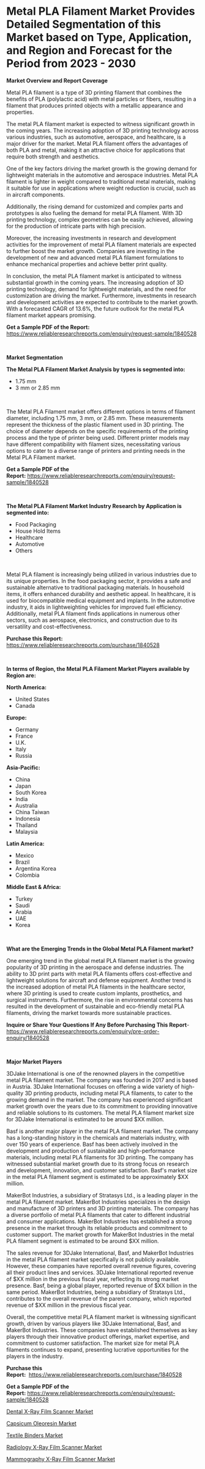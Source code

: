 <p><h1>Metal PLA Filament Market Provides Detailed Segmentation of this Market based on Type, Application, and Region and Forecast for the Period from 2023 - 2030</h1></p><p><strong>Market Overview and Report Coverage</strong></p>
<p><p>Metal PLA filament is a type of 3D printing filament that combines the benefits of PLA (polylactic acid) with metal particles or fibers, resulting in a filament that produces printed objects with a metallic appearance and properties.</p><p>The metal PLA filament market is expected to witness significant growth in the coming years. The increasing adoption of 3D printing technology across various industries, such as automotive, aerospace, and healthcare, is a major driver for the market. Metal PLA filament offers the advantages of both PLA and metal, making it an attractive choice for applications that require both strength and aesthetics.</p><p>One of the key factors driving the market growth is the growing demand for lightweight materials in the automotive and aerospace industries. Metal PLA filament is lighter in weight compared to traditional metal materials, making it suitable for use in applications where weight reduction is crucial, such as in aircraft components.</p><p>Additionally, the rising demand for customized and complex parts and prototypes is also fueling the demand for metal PLA filament. With 3D printing technology, complex geometries can be easily achieved, allowing for the production of intricate parts with high precision.</p><p>Moreover, the increasing investments in research and development activities for the improvement of metal PLA filament materials are expected to further boost the market growth. Companies are investing in the development of new and advanced metal PLA filament formulations to enhance mechanical properties and achieve better print quality.</p><p>In conclusion, the metal PLA filament market is anticipated to witness substantial growth in the coming years. The increasing adoption of 3D printing technology, demand for lightweight materials, and the need for customization are driving the market. Furthermore, investments in research and development activities are expected to contribute to the market growth. With a forecasted CAGR of 13.6%, the future outlook for the metal PLA filament market appears promising.</p></p>
<p><strong>Get a Sample PDF of the Report:</strong> <a href="https://www.reliableresearchreports.com/enquiry/request-sample/1840528">https://www.reliableresearchreports.com/enquiry/request-sample/1840528</a></p>
<p>&nbsp;</p>
<p><strong>Market Segmentation</strong></p>
<p><strong>The Metal PLA Filament Market Analysis by types is segmented into:</strong></p>
<p><ul><li>1.75 mm</li><li>3 mm or 2.85 mm</li></ul></p>
<p>&nbsp;</p>
<p><p>The Metal PLA Filament market offers different options in terms of filament diameter, including 1.75 mm, 3 mm, or 2.85 mm. These measurements represent the thickness of the plastic filament used in 3D printing. The choice of diameter depends on the specific requirements of the printing process and the type of printer being used. Different printer models may have different compatibility with filament sizes, necessitating various options to cater to a diverse range of printers and printing needs in the Metal PLA Filament market.</p></p>
<p><strong>Get a Sample PDF of the Report:</strong>&nbsp;<a href="https://www.reliableresearchreports.com/enquiry/request-sample/1840528">https://www.reliableresearchreports.com/enquiry/request-sample/1840528</a></p>
<p>&nbsp;</p>
<p><strong>The Metal PLA Filament Market Industry Research by Application is segmented into:</strong></p>
<p><ul><li>Food Packaging</li><li>House Hold Items</li><li>Healthcare</li><li>Automotive</li><li>Others</li></ul></p>
<p>&nbsp;</p>
<p><p>Metal PLA filament is increasingly being utilized in various industries due to its unique properties. In the food packaging sector, it provides a safe and sustainable alternative to traditional packaging materials. In household items, it offers enhanced durability and aesthetic appeal. In healthcare, it is used for biocompatible medical equipment and implants. In the automotive industry, it aids in lightweighting vehicles for improved fuel efficiency. Additionally, metal PLA filament finds applications in numerous other sectors, such as aerospace, electronics, and construction due to its versatility and cost-effectiveness.</p></p>
<p><strong>Purchase this Report:</strong>&nbsp; <a href="https://www.reliableresearchreports.com/purchase/1840528">https://www.reliableresearchreports.com/purchase/1840528</a></p>
<p>&nbsp;</p>
<p><strong>In terms of Region, the Metal PLA Filament Market Players available by Region are:</strong></p>
<p>
    <p> <strong> North America: </strong>
        <ul>
            <li>United States</li>
            <li>Canada</li>
        </ul>
        </p> 
    <p> <strong> Europe: </strong>
        <ul>
            <li>Germany</li>
            <li>France</li>
            <li>U.K.</li>
            <li>Italy</li>
            <li>Russia</li>
        </ul>
        </p> 
    <p> <strong> Asia-Pacific: </strong>
        <ul>
            <li>China</li>
            <li>Japan</li>
            <li>South Korea</li>
            <li>India</li>
            <li>Australia</li>
            <li>China Taiwan</li>
            <li>Indonesia</li>
            <li>Thailand</li>
            <li>Malaysia</li>
        </ul>
        </p> 
    <p> <strong> Latin America: </strong>
        <ul>
            <li>Mexico</li>
            <li>Brazil</li>
            <li>Argentina Korea</li>
            <li>Colombia</li>
        </ul>
        </p> 
    <p> <strong> Middle East & Africa: </strong>
        <ul>
            <li>Turkey</li>
            <li>Saudi</li>
            <li>Arabia</li>
            <li>UAE</li>
            <li>Korea</li>
        </ul>
    </p>
    </p>
<p>&nbsp;</p>
<p><strong>What are the Emerging Trends in the Global Metal PLA Filament market?</strong></p>
<p><p>One emerging trend in the global metal PLA filament market is the growing popularity of 3D printing in the aerospace and defense industries. The ability to 3D print parts with metal PLA filaments offers cost-effective and lightweight solutions for aircraft and defense equipment. Another trend is the increased adoption of metal PLA filaments in the healthcare sector, where 3D printing is used to create custom implants, prosthetics, and surgical instruments. Furthermore, the rise in environmental concerns has resulted in the development of sustainable and eco-friendly metal PLA filaments, driving the market towards more sustainable practices.</p></p>
<p><strong>Inquire or Share Your Questions If Any Before Purchasing This Report</strong>- <a href="https://www.reliableresearchreports.com/enquiry/pre-order-enquiry/1840528">https://www.reliableresearchreports.com/enquiry/pre-order-enquiry/1840528</a></p>
<p>&nbsp;</p>
<p><strong>Major Market Players</strong></p>
<p><p>3DJake International is one of the renowned players in the competitive metal PLA filament market. The company was founded in 2017 and is based in Austria. 3DJake International focuses on offering a wide variety of high-quality 3D printing products, including metal PLA filaments, to cater to the growing demand in the market. The company has experienced significant market growth over the years due to its commitment to providing innovative and reliable solutions to its customers. The metal PLA filament market size for 3DJake International is estimated to be around $XX million.</p><p>Basf is another major player in the metal PLA filament market. The company has a long-standing history in the chemicals and materials industry, with over 150 years of experience. Basf has been actively involved in the development and production of sustainable and high-performance materials, including metal PLA filaments for 3D printing. The company has witnessed substantial market growth due to its strong focus on research and development, innovation, and customer satisfaction. Basf's market size in the metal PLA filament segment is estimated to be approximately $XX million.</p><p>MakerBot Industries, a subsidiary of Stratasys Ltd., is a leading player in the metal PLA filament market. MakerBot Industries specializes in the design and manufacture of 3D printers and 3D printing materials. The company has a diverse portfolio of metal PLA filaments that cater to different industrial and consumer applications. MakerBot Industries has established a strong presence in the market through its reliable products and commitment to customer support. The market growth for MakerBot Industries in the metal PLA filament segment is estimated to be around $XX million.</p><p>The sales revenue for 3DJake International, Basf, and MakerBot Industries in the metal PLA filament market specifically is not publicly available. However, these companies have reported overall revenue figures, covering all their product lines and services. 3DJake International reported revenue of $XX million in the previous fiscal year, reflecting its strong market presence. Basf, being a global player, reported revenue of $XX billion in the same period. MakerBot Industries, being a subsidiary of Stratasys Ltd., contributes to the overall revenue of the parent company, which reported revenue of $XX million in the previous fiscal year.</p><p>Overall, the competitive metal PLA filament market is witnessing significant growth, driven by various players like 3DJake International, Basf, and MakerBot Industries. These companies have established themselves as key players through their innovative product offerings, market expertise, and commitment to customer satisfaction. The market size for metal PLA filaments continues to expand, presenting lucrative opportunities for the players in the industry.</p></p>
<p><strong>Purchase this Report:</strong>&nbsp;&nbsp;<a href="https://www.reliableresearchreports.com/purchase/1840528">https://www.reliableresearchreports.com/purchase/1840528</a></p>
<p></p>
<p><strong>Get a Sample PDF of the Report:</strong>&nbsp;<a href="https://www.reliableresearchreports.com/enquiry/request-sample/1840528">https://www.reliableresearchreports.com/enquiry/request-sample/1840528</a></p>
<p><p><a href="https://issuu.com/reportprime-2/docs/dental-x-ray-film-scanner-market-size-2030.pptx">Dental X-Ray Film Scanner Market</a></p><p><a href="https://github.com/RichRobinson5/Market-Research-Report-List-2/blob/main/capsicum-oleoresin-market.md">Capsicum Oleoresin Market</a></p><p><a href="https://github.com/JameTravis/Market-Research-Report-List-2/blob/main/textile-binders-market.md">Textile Binders Market</a></p><p><a href="https://issuu.com/reportprime-2/docs/radiology-x-ray-film-scanner-market-size-2030.pptx">Radiology X-Ray Film Scanner Market</a></p><p><a href="https://issuu.com/reportprime-2/docs/mammography-x-ray-film-scanner-market-size-2030.pp">Mammography X-Ray Film Scanner Market</a></p></p>